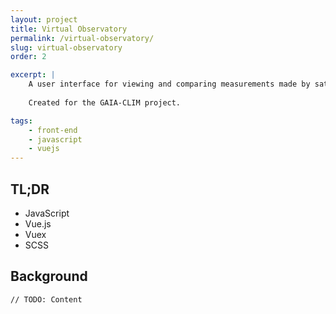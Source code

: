 ```yaml
---
layout: project
title: Virtual Observatory
permalink: /virtual-observatory/
slug: virtual-observatory
order: 2

excerpt: |
    A user interface for viewing and comparing measurements made by satellites, radiosondes etc. Request and visualize data.
    
    Created for the GAIA-CLIM project.

tags:
    - front-end
    - javascript
    - vuejs
---
```


## TL;DR

* JavaScript
* Vue.js
* Vuex
* SCSS


## Background

```
// TODO: Content
```
